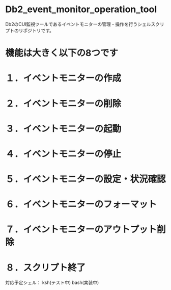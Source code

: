 # Db2_event_monitor_operation_tool

Db2のCUI監視ツールであるイベントモニターの管理・操作を行うシェルスクリプトのリポジトリです。

# 機能は大きく以下の8つです
# １．イベントモニターの作成
# ２．イベントモニターの削除
# ３．イベントモニターの起動
# ４．イベントモニターの停止
# ５．イベントモニターの設定・状況確認
# ６．イベントモニターのフォーマット
# ７．イベントモニターのアウトプット削除
# ８．スクリプト終了

対応予定シェル：
ksh(テスト中)
bash(実装中)
